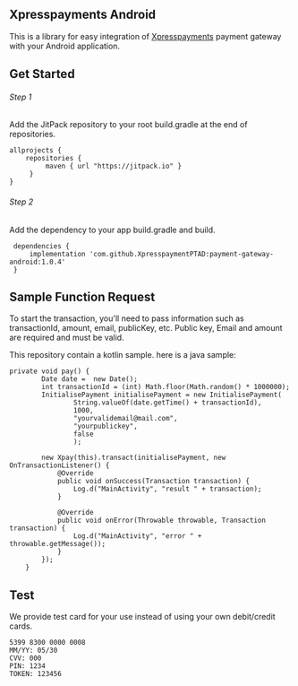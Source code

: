 ## Xpresspayments Android

This is a library for easy integration of [Xpresspayments](https://https://www.xpresspayments.com.com) payment gateway with your Android application.

## Get Started

###### Step 1

Add the JitPack repository to your root build.gradle at the end of repositories.

```
allprojects {
    repositories {
         maven { url "https://jitpack.io" }
     }
}
```

###### Step 2

Add the dependency to your app build.gradle and build.

```
 dependencies {
     implementation 'com.github.XpresspaymentPTAD:payment-gateway-android:1.0.4'
 }

```

## Sample Function Request

To start the transaction, you'll need to pass information such as transactionId, amount, email, publicKey, etc. Public key, Email and amount are required and must be valid.

This repository contain a kotlin sample. here is a java sample:

```
private void pay() {
        Date date =  new Date();
        int transactionId = (int) Math.floor(Math.random() * 1000000);
        InitialisePayment initialisePayment = new InitialisePayment(
                String.valueOf(date.getTime() + transactionId),
                1000,
                "yourvalidemail@mail.com",
                "yourpublickey",
                false
                );

        new Xpay(this).transact(initialisePayment, new OnTransactionListener() {
            @Override
            public void onSuccess(Transaction transaction) {
                Log.d("MainActivity", "result " + transaction);
            }

            @Override
            public void onError(Throwable throwable, Transaction transaction) {
                Log.d("MainActivity", "error " + throwable.getMessage());
            }
        });
    }

```

## Test

We provide test card for your use instead of using your own debit/credit cards.

```
5399 8300 0000 0008
MM/YY: 05/30
CVV: 000
PIN: 1234
TOKEN: 123456
```
